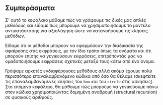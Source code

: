 ## Συμπεράσματα

Σ' αυτό το κεφάλαιο μάθαμε πώς να γράφουμε τις δικές μας απλές μεθόδους και είδαμε πώς μπορούμε να χρησιμοποιήσουμε το μοντέλο αντικατάστασης για αξιολόγηση ώστε να κατανοήσουμε τις κλήσεις μεθόδων.

Είδαμε ότι οι μέθοδοι μπορούν να εφαρμόσουν την διαδικασία της αφαίρεσης στις εκφράσεις, με τον ίδιο τρόπο όπως τα ονόματα και ότι μπορούν επίσης να γενικεύσουν εκφράσεις, επιτρέποντάς μας να ομαδοποιήσουμε εκφράσεις σχετικές μεταξύ τους κάτω από ένα όνομα.

Γράψαμε αρκετές ενδιαφέρουσες μεθόδους αλλά ακόμα έχουμε πολύ περισσότερο επαναλαμβανόμενο κώδικα από όσο θα θέλαμε (σκεφτείτε τις επαναλαμβανόμενες κλήσεις του `box` και του `circle` στις ασκήσεις).
Στο επόμενο κεφάλαιο, θα μάθουμε πώς μπορούμε να γενικεύουμε πάνω στον κώδικα χρησιμοποιώντας δομημένη αναδρομή (structural recursion) σε φυσικούς αριθμούς.
